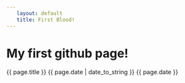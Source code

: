 ```yaml
---
　　layout: default
　　title: First Blood!
---
```

# My first github page!
{{ page.title }}
{{ page.date | date_to_string }}
{{ page.date }}